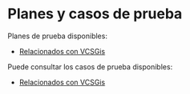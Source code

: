 # Planes y casos de prueba

Planes de prueba disponibles:
* [Relacionados con VCSGis](casos/VC00/planes/basico.md)


Puede consultar los casos de prueba disponibles:
* [Relacionados con VCSGis](casos/VC00/readme.md)

